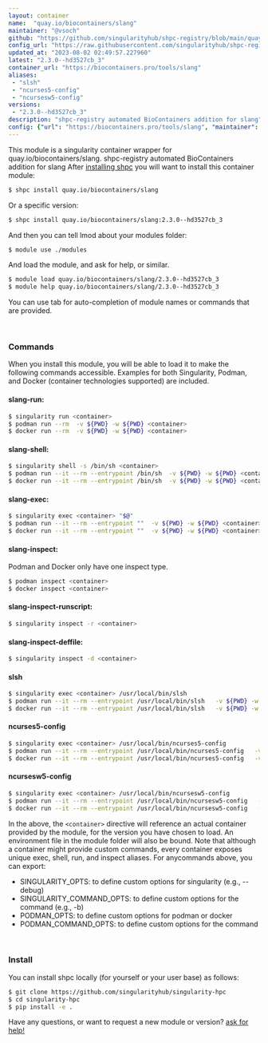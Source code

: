 ```yaml
---
layout: container
name:  "quay.io/biocontainers/slang"
maintainer: "@vsoch"
github: "https://github.com/singularityhub/shpc-registry/blob/main/quay.io/biocontainers/slang/container.yaml"
config_url: "https://raw.githubusercontent.com/singularityhub/shpc-registry/main/quay.io/biocontainers/slang/container.yaml"
updated_at: "2023-08-02 02:49:57.227960"
latest: "2.3.0--hd3527cb_3"
container_url: "https://biocontainers.pro/tools/slang"
aliases:
 - "slsh"
 - "ncurses5-config"
 - "ncursesw5-config"
versions:
 - "2.3.0--hd3527cb_3"
description: "shpc-registry automated BioContainers addition for slang"
config: {"url": "https://biocontainers.pro/tools/slang", "maintainer": "@vsoch", "description": "shpc-registry automated BioContainers addition for slang", "latest": {"2.3.0--hd3527cb_3": "sha256:8a2353f709f20e9310ca7587d399907287de2df144d637efd95255ddbba446a1"}, "tags": {"2.3.0--hd3527cb_3": "sha256:8a2353f709f20e9310ca7587d399907287de2df144d637efd95255ddbba446a1"}, "docker": "quay.io/biocontainers/slang", "aliases": {"slsh": "/usr/local/bin/slsh", "ncurses5-config": "/usr/local/bin/ncurses5-config", "ncursesw5-config": "/usr/local/bin/ncursesw5-config"}}
---
```


This module is a singularity container wrapper for quay.io/biocontainers/slang.
shpc-registry automated BioContainers addition for slang
After [installing shpc](#install) you will want to install this container module:


```bash
$ shpc install quay.io/biocontainers/slang
```

Or a specific version:

```bash
$ shpc install quay.io/biocontainers/slang:2.3.0--hd3527cb_3
```

And then you can tell lmod about your modules folder:

```bash
$ module use ./modules
```

And load the module, and ask for help, or similar.

```bash
$ module load quay.io/biocontainers/slang/2.3.0--hd3527cb_3
$ module help quay.io/biocontainers/slang/2.3.0--hd3527cb_3
```

You can use tab for auto-completion of module names or commands that are provided.

<br>

### Commands

When you install this module, you will be able to load it to make the following commands accessible.
Examples for both Singularity, Podman, and Docker (container technologies supported) are included.

#### slang-run:

```bash
$ singularity run <container>
$ podman run --rm  -v ${PWD} -w ${PWD} <container>
$ docker run --rm  -v ${PWD} -w ${PWD} <container>
```

#### slang-shell:

```bash
$ singularity shell -s /bin/sh <container>
$ podman run --it --rm --entrypoint /bin/sh  -v ${PWD} -w ${PWD} <container>
$ docker run --it --rm --entrypoint /bin/sh  -v ${PWD} -w ${PWD} <container>
```

#### slang-exec:

```bash
$ singularity exec <container> "$@"
$ podman run --it --rm --entrypoint ""  -v ${PWD} -w ${PWD} <container> "$@"
$ docker run --it --rm --entrypoint ""  -v ${PWD} -w ${PWD} <container> "$@"
```

#### slang-inspect:

Podman and Docker only have one inspect type.

```bash
$ podman inspect <container>
$ docker inspect <container>
```

#### slang-inspect-runscript:

```bash
$ singularity inspect -r <container>
```

#### slang-inspect-deffile:

```bash
$ singularity inspect -d <container>
```


#### slsh

```bash
$ singularity exec <container> /usr/local/bin/slsh
$ podman run --it --rm --entrypoint /usr/local/bin/slsh   -v ${PWD} -w ${PWD} <container> -c " $@"
$ docker run --it --rm --entrypoint /usr/local/bin/slsh   -v ${PWD} -w ${PWD} <container> -c " $@"
```


#### ncurses5-config

```bash
$ singularity exec <container> /usr/local/bin/ncurses5-config
$ podman run --it --rm --entrypoint /usr/local/bin/ncurses5-config   -v ${PWD} -w ${PWD} <container> -c " $@"
$ docker run --it --rm --entrypoint /usr/local/bin/ncurses5-config   -v ${PWD} -w ${PWD} <container> -c " $@"
```


#### ncursesw5-config

```bash
$ singularity exec <container> /usr/local/bin/ncursesw5-config
$ podman run --it --rm --entrypoint /usr/local/bin/ncursesw5-config   -v ${PWD} -w ${PWD} <container> -c " $@"
$ docker run --it --rm --entrypoint /usr/local/bin/ncursesw5-config   -v ${PWD} -w ${PWD} <container> -c " $@"
```



In the above, the `<container>` directive will reference an actual container provided
by the module, for the version you have chosen to load. An environment file in the
module folder will also be bound. Note that although a container
might provide custom commands, every container exposes unique exec, shell, run, and
inspect aliases. For anycommands above, you can export:

 - SINGULARITY_OPTS: to define custom options for singularity (e.g., --debug)
 - SINGULARITY_COMMAND_OPTS: to define custom options for the command (e.g., -b)
 - PODMAN_OPTS: to define custom options for podman or docker
 - PODMAN_COMMAND_OPTS: to define custom options for the command

<br>

### Install

You can install shpc locally (for yourself or your user base) as follows:

```bash
$ git clone https://github.com/singularityhub/singularity-hpc
$ cd singularity-hpc
$ pip install -e .
```

Have any questions, or want to request a new module or version? [ask for help!](https://github.com/singularityhub/singularity-hpc/issues)